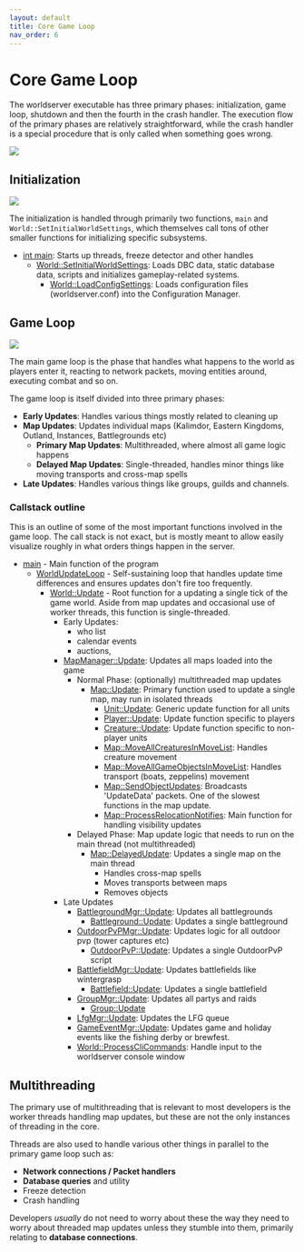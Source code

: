 ```yaml
---
layout: default
title: Core Game Loop
nav_order: 6
---
```


# Core Game Loop

The worldserver executable has three primary phases: initialization, game loop, shutdown and then the fourth in the crash handler. The execution flow of the primary phases are relatively straightforward, while the crash handler is a special procedure that is only called when something goes wrong.

<img class="mi ili" src="https://i.imgur.com/M25FjTR.png">

## Initialization

<img class="mi ili" src="https://i.imgur.com/ZyhkwHU.png">

The initialization is handled through primarily two functions, `main` and `World::SetInitialWorldSettings`, which themselves call tons of other smaller functions for initializing specific subsystems.

- [int main](https://github.com/TrinityCore/TrinityCore/blob/3.3.5/src/server/worldserver/Main.cpp#:~:text=int%20main): Starts up threads, freeze detector and other handles
    - [World::SetInitialWorldSettings](https://github.com/TrinityCore/TrinityCore/blob/3.3.5/src/server/game/World/World.cpp#:~:text=void%20World::SetInitialWorldSettings()): Loads DBC data, static database data, scripts and initializes gameplay-related systems.
        - [World::LoadConfigSettings](https://github.com/TrinityCore/TrinityCore/blob/3.3.5/src/server/game/World/World.cpp#:~:text=void%20World::LoadConfigSettings(bool%20reload)): Loads configuration files (worldserver.conf) into the Configuration Manager.

## Game Loop
<img class="mi ili" src="https://i.imgur.com/ycTFXZq.png">

The main game loop is the phase that handles what happens to the world as players enter it, reacting to network packets, moving entities around, executing combat and so on. 

The game loop is itself divided into three primary phases:

- **Early Updates**: Handles various things mostly related to cleaning up
- **Map Updates**: Updates individual maps (Kalimdor, Eastern Kingdoms, Outland, Instances, Battlegrounds etc)
    - **Primary Map Updates**: Multithreaded, where almost all game logic happens
    - **Delayed Map Updates**: Single-threaded, handles minor things like moving transports and cross-map spells
- **Late Updates**: Handles various things like groups, guilds and channels.

### Callstack outline

This is an outline of some of the most important functions involved in the game loop. The call stack is not exact, but is mostly meant to allow easily visualize roughly in what orders things happen in the server.

- [main](https://github.com/TrinityCore/TrinityCore/blob/3.3.5/src/server/worldserver/Main.cpp#:~:text=int%20main) - Main function of the program
    - [WorldUpdateLoop](https://github.com/TrinityCore/TrinityCore/blob/3.3.5/src/server/worldserver/Main.cpp#:~:text=int%20main) - Self-sustaining loop that handles update time differences and ensures updates don't fire too frequently.
        - [World::Update](https://github.com/TrinityCore/TrinityCore/blob/3.3.5/src/server/game/World/World.cpp#:~:text=void%20World::Update(uint32%20diff)) - Root function for a updating a single tick of the game world. Aside from map updates and occasional use of worker threads, this function is single-threaded.
            - Early Updates:
                - who list
                - calendar events
                - auctions,
            - [MapManager::Update](https://github.com/TrinityCore/TrinityCore/blob/3.3.5/src/server/game/Maps/MapManager.cpp#:~:text=void%20MapManager::Update(uint32%20diff)): Updates all maps loaded into the game
                - Normal Phase: (optionally) multithreaded map updates
                    - [Map::Update](https://github.com/TrinityCore/TrinityCore/blob/3.3.5/src/server/game/Maps/Map.cpp#:~:text=void%20Map::Update(uint32%20t_diff)): Primary function used to update a single map, may run in isolated threads
                        - [Unit::Update](https://github.com/TrinityCore/TrinityCore/blob/3.3.5/src/server/game/Entities/Unit/Unit.cpp#:~:text=void%20Unit::Update(uint32%20p_time)): Generic update function for all units
                        - [Player::Update](https://github.com/TrinityCore/TrinityCore/blob/3.3.5/src/server/game/Entities/Player/Player.cpp#:~:text=void%20Player::Update(uint32%20p_time)): Update function specific to players
                        - [Creature::Update](https://github.com/TrinityCore/TrinityCore/blob/3.3.5/src/server/game/Entities/Creature/Creature.cpp#:~:text=void%20Creature::Update(uint32%20diff)): Update function specific to non-player units
                        - [Map::MoveAllCreaturesInMoveList](https://github.com/TrinityCore/TrinityCore/blob/3.3.5/src/server/game/Maps/Map.cpp#:~:text=void%20Map::MoveAllCreaturesInMoveList()): Handles creature movement
                        - [Map::MoveAllGameObjectsInMoveList](https://github.com/TrinityCore/TrinityCore/blob/3.3.5/src/server/game/Maps/Map.cpp#:~:text=void%20Map::MoveAllGameObjectsInMoveList()): Handles transport (boats, zeppelins) movement
                        - [Map::SendObjectUpdates](https://github.com/TrinityCore/TrinityCore/blob/3.3.5/src/server/game/Maps/Map.cpp#:~:text=void%20Map::SendObjectUpdates()): Broadcasts 'UpdateData' packets. One of the slowest functions in the map update.
                        - [Map::ProcessRelocationNotifies](https://github.com/TrinityCore/TrinityCore/blob/3.3.5/src/server/game/Maps/Map.cpp#:~:text=void%20Map::ProcessRelocationNotifies(const%20uint32%20diff)): Main function for handling visibility updates
                - Delayed Phase: Map update logic that needs to run on the main thread (not multithreaded)
                    - [Map::DelayedUpdate](https://github.com/TrinityCore/TrinityCore/blob/3.3.5/src/server/game/Maps/Map.cpp#:~:text=void%20Map::DelayedUpdate(uint32%20t_diff)): Updates a single map on the main thread
                        - Handles cross-map spells
                        - Moves transports between maps
                        - Removes objects
            - Late Updates
                - [BattlegroundMgr::Update](https://github.com/TrinityCore/TrinityCore/blob/3.3.5/src/server/game/Battlegrounds/BattlegroundMgr.cpp#:~:text=void%20BattlegroundMgr::Update(uint32%20diff)): Updates all battlegrounds
                    - [Battleground::Update](https://github.com/TrinityCore/TrinityCore/blob/3.3.5/src/server/game/Battlegrounds/Battleground.cpp#:~:text=void%20Battleground::Update(uint32%20diff)): Updates a single battleground
                - [OutdoorPvPMgr::Update](https://github.com/TrinityCore/TrinityCore/blob/3.3.5/src/server/game/OutdoorPvP/OutdoorPvPMgr.cpp#:~:text=void%20OutdoorPvPMgr::Update(uint32%20diff)): Updates logic for all outdoor pvp (tower captures etc)
                    - [OutdoorPvP::Update](https://github.com/TrinityCore/TrinityCore/blob/3.3.5/src/server/game/OutdoorPvP/OutdoorPvP.cpp#:~:text=bool%20OutdoorPvP::Update(uint32%20diff)): Updates a single OutdoorPvP script
                - [BattlefieldMgr::Update](https://github.com/TrinityCore/TrinityCore/blob/3.3.5/src/server/game/Battlefield/BattlefieldMgr.cpp#:~:text=void%20BattlefieldMgr::Update(uint32%20diff)): Updates battlefields like wintergrasp
                    - [Battlefield::Update](https://github.com/TrinityCore/TrinityCore/blob/3.3.5/src/server/game/Battlefield/Battlefield.cpp#:~:text=bool%20Battlefield::Update(uint32%20diff)): Updates a single battlefield
                - [GroupMgr::Update](https://github.com/TrinityCore/TrinityCore/blob/3.3.5/src/server/game/Groups/GroupMgr.cpp#:~:text=void%20GroupMgr::Update(uint32%20diff)): Updates all partys and raids
                    - [Group::Update](https://github.com/TrinityCore/TrinityCore/blob/3.3.5/src/server/game/Groups/Group.cpp#:~:text=void%20Group::Update(uint32%20diff))
                - [LfgMgr::Update](https://github.com/TrinityCore/TrinityCore/blob/3.3.5/src/server/game/DungeonFinding/LFGMgr.cpp#:~:text=void%20LFGMgr::Update(uint32%20diff)): Updates the LFG queue
                - [GameEventMgr::Update](https://github.com/TrinityCore/TrinityCore/blob/3.3.5/src/server/game/Events/GameEventMgr.cpp#:~:text=uint32%20GameEventMgr::Update()): Updates game and holiday events like the fishing derby or brewfest.
                - [World::ProcessCliCommands](https://github.com/TrinityCore/TrinityCore/blob/3.3.5/src/server/game/World/World.cpp#:~:text=void%20World::ProcessCliCommands()): Handle input to the worldserver console window

## Multithreading

The primary use of multithreading that is relevant to most developers is the worker threads handling map updates, but these are not the only instances of threading in the core.

Threads are also used to handle various other things in parallel to the primary game loop such as:
- **Network connections / Packet handlers**
- **Database queries** and utility
- Freeze detection
- Crash handling

Developers _usually_ do not need to worry about these the way they need to worry about threaded map updates unless they stumble into them, primarily relating to **database connections**.